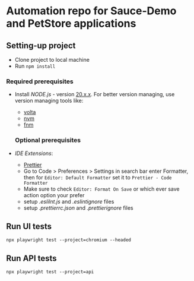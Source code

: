 # Automation repo for Sauce-Demo and PetStore applications

## Setting-up project

- Clone project to local machine
- Run `npm install`

### Required prerequisites

- Install _NODE.js_ - version [20.x.x](https://nodejs.org/en/). For better version managing, use version managing tools like:

  - [volta](https://docs.volta.sh/guide/)
  - [nvm](https://heynode.com/tutorial/install-nodejs-locally-nvm/)
  - [fnm](https://github.com/Schniz/fnm)

  ### Optional prerequisites

- _IDE Extensions_:
  - [Prettier](https://marketplace.visualstudio.com/items?itemName=esbenp.prettier-vscode)
  - Go to Code > Preferences > Settings in search bar enter Formatter, then for `Editor: Default Formatter` set it to `Prettier - Code Formatter`
  - Make sure to check `Editor: Format On Save` or which ever save action option your prefer
  - setup _.eslilnt.js_ and _.eslintignore_ files
  - setup _.prettierrc.json_ and _.prettierignore_ files

## Run UI tests

`npx playwright test --project=chromium --headed`

## Run API tests

`npx playwright test --project=api`
